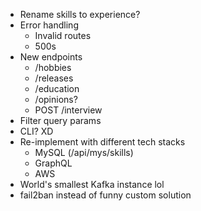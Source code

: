 - Rename skills to experience?
- Error handling
  - Invalid routes
  - 500s
- New endpoints
  - /hobbies
  - /releases
  - /education
  - /opinions?
  - POST /interview
- Filter query params
- CLI? XD
- Re-implement with different tech stacks
  - MySQL (/api/mys/skills)
  - GraphQL
  - AWS
- World's smallest Kafka instance lol
- fail2ban instead of funny custom solution
